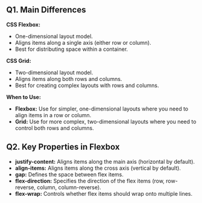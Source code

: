 ## Q1. Main Differences

**CSS Flexbox:**

- One-dimensional layout model.
- Aligns items along a single axis (either row or column).
- Best for distributing space within a container.

**CSS Grid:**

- Two-dimensional layout model.
- Aligns items along both rows and columns.
- Best for creating complex layouts with rows and columns.

**When to Use:**

- **Flexbox:** Use for simpler, one-dimensional layouts where you need to align items in a row or column.
- **Grid:** Use for more complex, two-dimensional layouts where you need to control both rows and columns.

## Q2. Key Properties in Flexbox

- **justify-content:** Aligns items along the main axis (horizontal by default).
- **align-items:** Aligns items along the cross axis (vertical by default).
- **gap:** Defines the space between flex items.
- **flex-direction:** Specifies the direction of the flex items (row, row-reverse, column, column-reverse).
- **flex-wrap:** Controls whether flex items should wrap onto multiple lines.
